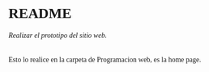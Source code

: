 <div style="font-family: Poppins;">

# README

###### Realizar el prototipo del sitio web.

Esto lo realice en la carpeta de Programacion web, es la home page.